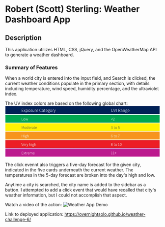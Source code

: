 # Robert (Scott) Sterling: Weather Dashboard App

## Description

This application utilizes HTML, CSS, jQuery, and the OpenWeatherMap API to generate a weather dashboard.

### Summary of Features

When a world city is entered into the input field, and Search is clicked, the current weather conditions populate in the primary section, with details including temperature, wind speed, humidity percentage, and the ultraviolet index.

The UV index colors are based on the following global chart:
![Radiation exposure categories of Global Solar UV Index. Image Credit: OTT HydroMet](./assets/images/ImageForArticle_1536_446944744201629168.webp)

The click evennt also triggers a five-day forecast for the given city, indicated in the five cards underneath the current weather. The temperatures in the 5-day forecast are broken into the day's high and low.

Anytime a city is searched, the city name is added to the sidebar as a button. I attempted to add a click event that would have recalled that city's weather information, but I could not accomplish that aspect.

Watch a video of the action:
![Weather App Demo](./assets/images/Weather%20App%20Demo.gif)

Link to deployed application: https://overnightsolo.github.io/weather-challenge-6/
